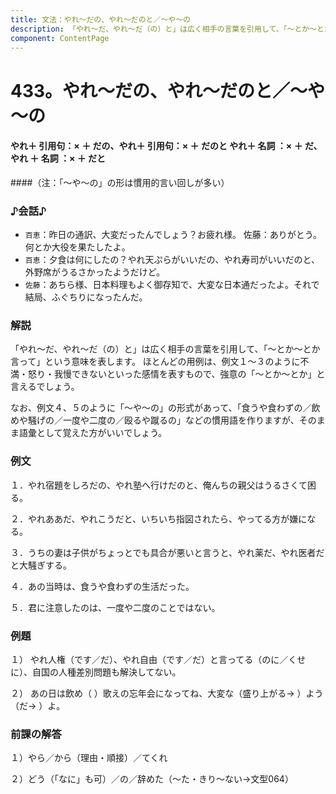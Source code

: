 ```yaml
---
title: 文法：やれ～だの、やれ～だのと／～や～の
description: 「やれ～だ、やれ～だ（の）と」は広く相手の言葉を引用して、「～とか～とか言って」という意味を表します。 ほとんどの用例は、例文１～３のように不満・怒り・我慢できないといった感情を表すもので、強意の「～とか～とか」と言えるでしょう。
component: ContentPage
---
```



# 433。やれ～だの、やれ～だのと／～や～の
#### やれ＋ 引用句：× ＋ だの、やれ＋ 引用句：× ＋ だのと やれ＋ 名詞 ：× ＋ だ、やれ ＋ 名詞 ：× ＋ だと
####（注：「～や～の」の形は慣用的言い回しが多い）
### ♪会話♪
- `百恵`：昨日の通訳、大変だったんでしょう？お疲れ様。 佐藤：ありがとう。何とか大役を果たしたよ。
- `百恵`：夕食は何にしたの？やれ天ぷらがいいだの、やれ寿司がいいだのと、外野席がうるさかったようだけど。
- `佐藤`：あちら様、日本料理もよく御存知で、大変な日本通だったよ。それで結局、ふぐちりになったんだ。
### 解説
「やれ～だ、やれ～だ（の）と」は広く相手の言葉を引用して、「～とか～とか言って」という意味を表します。 ほとんどの用例は、例文１～３のように不満・怒り・我慢できないといった感情を表すもので、強意の「～とか～とか」と言えるでしょう。

なお、例文４、５のように「～や～の」の形式があって、「食うや食わずの／飲めや騒げの／一度や二度の／殴るや蹴るの」などの慣用語を作りますが、そのまま語彙として覚えた方がいいでしょう。
### 例文
１．やれ宿題をしろだの、やれ塾へ行けだのと、俺んちの親父はうるさくて困る。

２．やれああだ、やれこうだと、いちいち指図されたら、やってる方が嫌になる。

３．うちの妻は子供がちょっとでも具合が悪いと言うと、やれ薬だ、やれ医者だと大騒ぎする。

４．あの当時は、食うや食わずの生活だった。

５．君に注意したのは、一度や二度のことではない。
### 例題
１） やれ人権（です／だ）、やれ自由（です／だ）と言ってる（のに／くせに）、自国の人種差別問題も解決してない。    

２） あの日は飲め（ ）歌えの忘年会になってね、大変な（盛り上がる→ ）よう（だ→ ）よ。
### 前課の解答
１）やら／から（理由・順接）／てくれ

２）どう（「なに」も可）／の／辞めた（～た・きり～ない→文型064）

